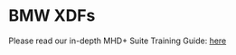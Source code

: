 # BMW XDFs

Please read our in-depth MHD+ Suite Training Guide: [here](./MHD+_Suite_Tuning_Guide.pdf)
